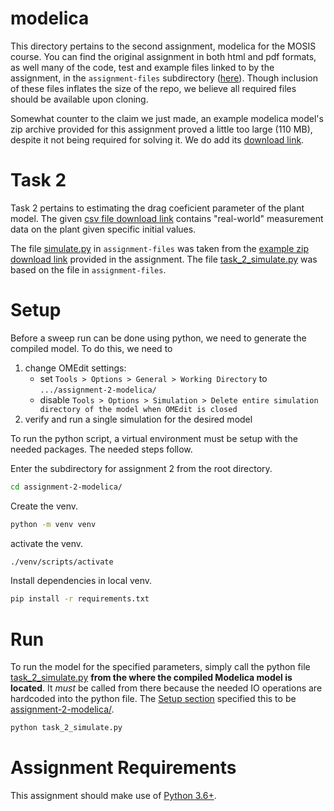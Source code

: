 # modelica

This directory pertains to the second assignment, modelica for the MOSIS course. You can find the original assignment in both html and pdf formats, as well many of the code, test and example files linked to by the assignment, in the `assignment-files` subdirectory ([here](/assignment-2-modelica/assignment-files/)). Though inclusion of these files inflates the size of the repo, we believe all required files should be available upon cloning.

Somewhat counter to the claim we just made, an example modelica model's zip archive provided for this assignment proved a little too large (110 MB), despite it not being required for solving it. We do add its [download link](http://msdl.uantwerpen.be/people/hv/teaching/MoSIS/assignments/Modelica/example.zip).

# Task 2

Task 2 pertains to estimating the drag coeficient parameter of the plant model. The given [csv file download link](http://msdl.uantwerpen.be/people/hv/teaching/MoSIS/assignments/Modelica/deceleration_data.csv) contains "real-world" measurement data on the plant given specific initial values.

The file [simulate.py](/assignment-2-modelica/assignment-files/simulate.py) in `assignment-files` was taken from the [example zip download link](http://msdl.uantwerpen.be/people/hv/teaching/MoSIS/assignments/Modelica/example.zip) provided in the assignment. The file [task_2_simulate.py](/assignment-2-modelica/task_2_simulate.py) was based on the file in `assignment-files`.

# Setup

Before a sweep run can be done using python, we need to generate the compiled model. To do this, we need to

1) change OMEdit settings:
    * set `Tools > Options > General > Working Directory` to `.../assignment-2-modelica/`
    * disable `Tools > Options > Simulation > Delete entire simulation directory of the model when OMEdit is closed`
2) verify and run a single simulation for the desired model

To run the python script, a virtual environment must be setup with the needed packages. The needed steps follow.

Enter the subdirectory for assignment 2 from the root directory.
```sh
cd assignment-2-modelica/
```

Create the venv.
```sh
python -m venv venv
```

activate the venv.
```sh
./venv/scripts/activate
```

Install dependencies in local venv.
```sh
pip install -r requirements.txt
```

# Run

To run the model for the specified parameters, simply call the python file [task_2_simulate.py](/assignment-2-modelica/task_2_simulate.py) **from the where the compiled Modelica model is located**. It *must* be called from there because the needed IO operations are hardcoded into the python file. The [Setup section](#setup) specified this to be [assignment-2-modelica/](/assignment-2-modelica/).

```sh
python task_2_simulate.py
```

# Assignment Requirements

This assignment should make use of [Python 3.6+](https://www.python.org/).